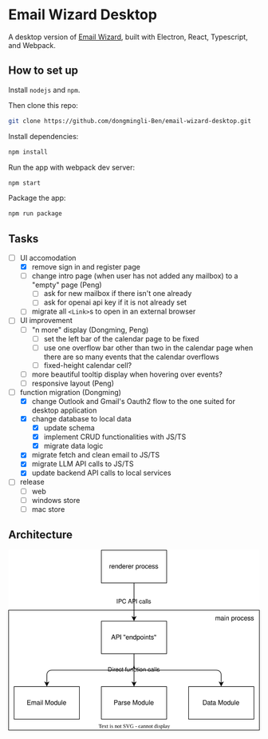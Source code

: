 # Email Wizard Desktop

A desktop version of [Email Wizard](https://github.com/dongmingli-Ben/email-wizard), built with Electron, React, Typescript, and Webpack.

## How to set up

Install `nodejs` and `npm`.

Then clone this repo:

```bash
git clone https://github.com/dongmingli-Ben/email-wizard-desktop.git
```

Install dependencies:

```bash
npm install
```

Run the app with webpack dev server:

```bash
npm start
```

Package the app:

```bash
npm run package
```

## Tasks

- [ ] UI accomodation
  - [x] remove sign in and register page
  - [ ] change intro page (when user has not added any mailbox) to a "empty" page (Peng)
    - [ ] ask for new mailbox if there isn't one already
    - [ ] ask for openai api key if it is not already set
  - [ ] migrate all `<Link>`s to open in an external browser
- [ ] UI improvement
  - [ ] "n more" display (Dongming, Peng)
    - [ ] set the left bar of the calendar page to be fixed
    - [ ] use one overflow bar other than two in the calendar page when there are so many events that the calendar overflows
    - [ ] fixed-height calendar cell?
  - [ ] more beautiful tooltip display when hovering over events?
  - [ ] responsive layout (Peng)
- [ ] function migration (Dongming)
  - [x] change Outlook and Gmail's Oauth2 flow to the one suited for desktop application
  - [x] change database to local data
    - [x] update schema
    - [x] implement CRUD functionalities with JS/TS
    - [x] migrate data logic
  - [x] migrate fetch and clean email to JS/TS
  - [x] migrate LLM API calls to JS/TS
  - [x] update backend API calls to local services
- [ ] release
  - [ ] web
  - [ ] windows store
  - [ ] mac store

## Architecture

![image](docs/architecture.drawio.svg)
